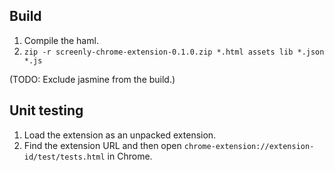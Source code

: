 Build
-----

1. Compile the haml.
2. `zip -r screenly-chrome-extension-0.1.0.zip *.html assets lib *.json *.js`

(TODO: Exclude jasmine from the build.)

Unit testing
------------

1. Load the extension as an unpacked extension.
2. Find the extension URL and then open `chrome-extension://extension-id/test/tests.html` in Chrome.